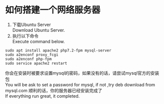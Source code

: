 # 如何搭建一个网络服务器

1. 下载Ubuntu Server<br>
    Download Ubuntu Server.
2. 执行以下命令<br>
   Execute command below.

`sudo apt install apache2 php7.2-fpm mysql-server`<br>
`sudo a2enconf proxy_fcgi `<br>
`sudo a2enconf php-fpm`<br>
`sudo service apache2 restart`

你会在安装时被要求设置mysql的密码，如果没有的话，请尝试mysql官方的安装包<br>
You will be ask to set a password for mysql, if not ,try deb download from mysql.com
顺利的话，你的服务器已经安装完成了<br>
If everything run great, it completed.